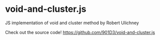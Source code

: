 # void-and-cluster.js
JS implementation of void and cluster method by Robert Ulichney

Check out the source code!
https://github.com/901D3/void-and-cluster.js
